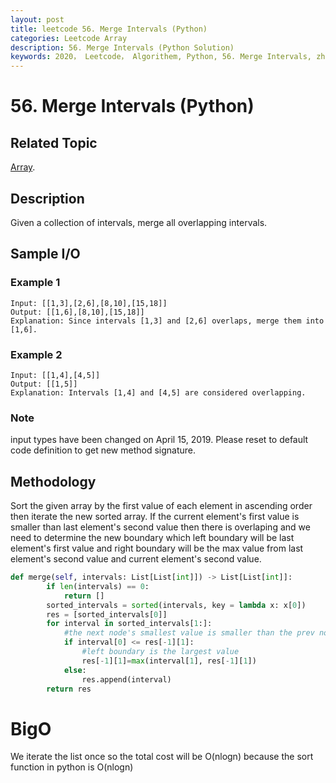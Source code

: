 ```yaml
---
layout: post
title: leetcode 56. Merge Intervals (Python)
categories: Leetcode Array
description: 56. Merge Intervals (Python Solution)
keywords: 2020， Leetcode， Algorithem, Python, 56. Merge Intervals, zhenyu, Array
---
```


# 56. Merge Intervals (Python)

## Related Topic
<a href="/categories/#Array" target="_blank"> Array</a>.

## Description

Given a collection of intervals, merge all overlapping intervals.

## Sample I/O

### Example 1

```
Input: [[1,3],[2,6],[8,10],[15,18]]
Output: [[1,6],[8,10],[15,18]]
Explanation: Since intervals [1,3] and [2,6] overlaps, merge them into [1,6].
```

### Example 2

```
Input: [[1,4],[4,5]]
Output: [[1,5]]
Explanation: Intervals [1,4] and [4,5] are considered overlapping.
```

### Note
input types have been changed on April 15, 2019. Please reset to default code definition to get new method signature.

## Methodology
Sort the given array by the first value of each element in ascending order then iterate the new sorted array. If the current element's first value is smaller than last element's second value then there is overlaping and we need to determine the new boundary which left boundary will be last element's first value and right boundary will be the max value from last element's second value and current element's second value.


```python
def merge(self, intervals: List[List[int]]) -> List[List[int]]:
        if len(intervals) == 0:
            return []
        sorted_intervals = sorted(intervals, key = lambda x: x[0])
        res = [sorted_intervals[0]]
        for interval in sorted_intervals[1:]:
            #the next node's smallest value is smaller than the prev node's largest value, then overlapping
            if interval[0] <= res[-1][1]:
                #left boundary is the largest value
                res[-1][1]=max(interval[1], res[-1][1])
            else:
                res.append(interval)
        return res
```
# BigO
We iterate the list once so the total cost will be O(nlogn) because the sort function in python is O(nlogn)